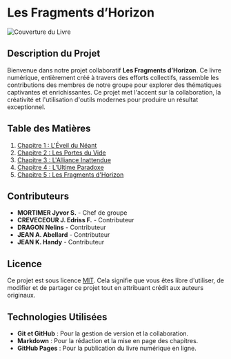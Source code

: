 # **Les Fragments d’Horizon**

![Couverture du Livre]([https://files.oaiusercontent.com/file-YTBZM3yd1tQoUULXscN7Un?se=2024-12-02T14%3A40%3A48Z&sp=r&sv=2024-08-04&sr=b&rscc=max-age%3D604800%2C%20immutable%2C%20private&rscd=attachment%3B%20filename%3D7f53bbb1-6d73-4d48-a1cb-cc498ed34861.webp&sig=VGE7/CcB56o9WQk/kVz992PDovgkSrmvmAj%2BnXinEBs%3D](https://files.oaiusercontent.com/file-FCEq2zAK3yHuEcK3FZSHWs?se=2024-12-04T17%3A29%3A26Z&sp=r&sv=2024-08-04&sr=b&rscc=max-age%3D604800%2C%20immutable%2C%20private&rscd=attachment%3B%20filename%3Dc5925195-3be9-4d6e-ba32-40ea8a93d0a4.webp&sig=XajxwQjMf4TQ9CmfLCTfrS5h8%2B6WaaH46xalOLPwtBk%3D))

## **Description du Projet**

Bienvenue dans notre projet collaboratif **Les Fragments d’Horizon**. Ce livre numérique, entièrement créé à travers des efforts collectifs, rassemble les contributions des membres de notre groupe pour explorer des thématiques captivantes et enrichissantes. Ce projet met l'accent sur la collaboration, la créativité et l'utilisation d'outils modernes pour produire un résultat exceptionnel.

## **Table des Matières**

1. [Chapitre 1 : L'Éveil du Néant](chapitre-1.md)  
2. [Chapitre 2 : Les Portes du Vide](chapitre-2.md)  
3. [Chapitre 3 : L'Alliance Inattendue](chapitre-3.md)  
4. [Chapitre 4 : L'Ultime Paradoxe](Chapitre-4.md)
5. [Chapitre 5 : Les Fragments d'Horizon](Chapitre-5.md)
   
## **Contributeurs**

- **MORTIMER Jyvor S.** - Chef de groupe  
- **CREVECEOUR J. Edriss F.** - Contributeur
- **DRAGON Nelins** - Contributeur
- **JEAN A. Abellard** - Contributeur
- **JEAN K. Handy** - Contributeur

## **Licence**

Ce projet est sous licence [MIT](LICENSE). Cela signifie que vous êtes libre d'utiliser, de modifier et de partager ce projet tout en attribuant crédit aux auteurs originaux.

## **Technologies Utilisées**

- **Git et GitHub** : Pour la gestion de version et la collaboration.  
- **Markdown** : Pour la rédaction et la mise en page des chapitres.  
- **GitHub Pages** : Pour la publication du livre numérique en ligne.  

